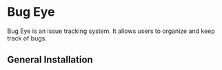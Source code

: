 # Bug Eye
Bug Eye is an issue tracking system. It allows users to organize and keep track of bugs.

## General Installation

